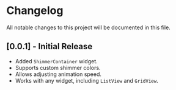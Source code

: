 # Changelog

All notable changes to this project will be documented in this file.

## [0.0.1] - Initial Release
- Added `ShimmerContainer` widget.
- Supports custom shimmer colors.
- Allows adjusting animation speed.
- Works with any widget, including `ListView` and `GridView`.
